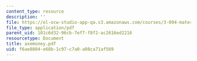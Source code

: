 ```yaml
---
content_type: resource
description: ''
file: https://ol-ocw-studio-app-qa.s3.amazonaws.com/courses/3-094-materials-in-human-experience-spring-2004/f6ae8804e68b1c97c7a0a08ca71af569_axemoney.pdf
file_type: application/pdf
parent_uid: 101c6d32-96cb-7ef7-f8f2-ac2616ed2216
resourcetype: Document
title: axemoney.pdf
uid: f6ae8804-e68b-1c97-c7a0-a08ca71af569
---
```

